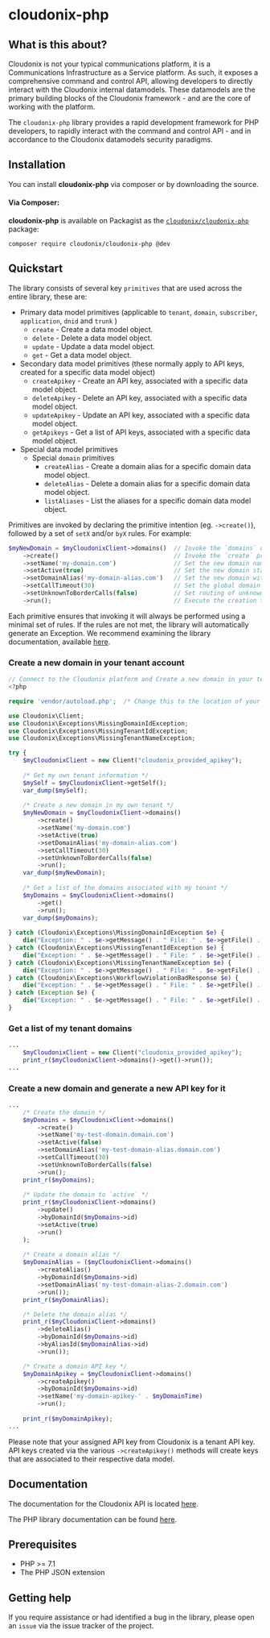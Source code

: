 # cloudonix-php

## What is this about?
Cloudonix is not your typical communications platform, it is a Communications Infrastructure as a Service platform. As 
such, it exposes a comprehensive command and control API, allowing developers to directly interact with the Cloudonix
internal datamodels. These datamodels are the primary building blocks of the Cloudonix framework - and are the core of 
working with the platform. 

The `cloudonix-php` library provides a rapid development framework for PHP developers, to rapidly interact with the 
command and control API - and in accordance to the Cloudonix datamodels security paradigms.

## Installation

You can install **cloudonix-php** via composer or by downloading the source.

#### Via Composer:

**cloudonix-php** is available on Packagist as the
[`cloudonix/cloudonix-php`](http://packagist.org/packages/cloudonix/cloudonix-php) package:

```
composer require cloudonix/cloudonix-php @dev
```

## Quickstart

The library consists of several key `primitives` that are used across the entire library, these are:

- Primary data model primitives (applicable to `tenant`, `domain`, `subscriber`, `application`, `dnid` and `trunk` )
  - `create` - Create a data model object.
  - `delete` - Delete a data model object.
  - `update` - Update a data model object. 
  - `get` - Get a data model object. 
- Secondary data model primitives (these normally apply to API keys, created for a specific data model object)
  - `createApikey` - Create an API key, associated with a specific data model object.
  - `deleteApikey` - Delete an API key, associated with a specific data model object.
  - `updateApikey` - Update an API key, associated with a specific data model object.
  - `getApikeys` - Get a list of API keys, associated with a specific data model object.
- Special data model primitives
  - Special `domain` primitives
    - `createAlias` - Create a domain alias for a specific domain data model object.
    - `deleteAlias` - Delete a domain alias for a specific domain data model object.
    - `listAliases` - List the aliases for a specific domain data model object.

Primitives are invoked by declaring the primitive intention (eg. `->create()`), followed by a set of `setX` and/or `byX` 
rules. For example:

```php
$myNewDomain = $myCloudonixClient->domains()  // Invoke the `domains` data model
	->create()                                // Invoke the `create` primitive
	->setName('my-domain.com')                // Set the new domain name to 'my-domain.com'
	->setActive(true)                         // Set the new domain status to `active`
	->setDomainAlias('my-domain-alias.com')   // Set the new domain with an alias of 'my-domain-alias.com'
	->setCallTimeout(30)                      // Set the global domain ringing timeout to 30 seconds
	->setUnknownToBorderCalls(false)          // Set routing of unknown DNID to the border gateway
	->run();                                  // Execute the creation transaction
```

Each primitive ensures that invoking it will always be performed using a minimal set of rules. If the rules are not met,
the library will automatically generate an Exception. We recommend examining the library documentation, available [here][phpcloudonix].

### Create a new domain in your tenant account

```php
// Connect to the Cloudonix platform and Create a new domain in your tenant account
<?php

require 'vendor/autoload.php';  /* Change this to the location of your vendor */

use Cloudonix\Client;
use Cloudonix\Exceptions\MissingDomainIdException;
use Cloudonix\Exceptions\MissingTenantIdException;
use Cloudonix\Exceptions\MissingTenantNameException;

try {
	$myCloudonixClient = new Client("cloudonix_provided_apikey");
	
	/* Get my own tenant information */
	$mySelf = $myCloudonixClient->getSelf();
	var_dump($mySelf);
	
	/* Create a new domain in my own tenant */
	$myNewDomain = $myCloudonixClient->domains()
		->create()
		->setName('my-domain.com')
		->setActive(true)
		->setDomainAlias('my-domain-alias.com')
		->setCallTimeout(30)
		->setUnknownToBorderCalls(false)
		->run();
	var_dump($myNewDomain);
    
	/* Get a list of the domains associated with my tenant */
	$myDomains = $myCloudonixClient->domains()
		->get()
		->run();
	var_dump($myDomains);
		
} catch (Cloudonix\Exceptions\MissingDomainIdException $e) {
	die("Exception: " . $e->getMessage() . " File: " . $e->getFile() . " Line: " . $e->getLine());
} catch (Cloudonix\Exceptions\MissingTenantIdException $e) {
	die("Exception: " . $e->getMessage() . " File: " . $e->getFile() . " Line: " . $e->getLine());
} catch (Cloudonix\Exceptions\MissingTenantNameException $e) {
	die("Exception: " . $e->getMessage() . " File: " . $e->getFile() . " Line: " . $e->getLine());
} catch (Cloudonix\Exceptions\WorkflowViolationBadResponse $e) {
	die("Exception: " . $e->getMessage() . " File: " . $e->getFile() . " Line: " . $e->getLine());
} catch (Exception $e) {
	die("Exception: " . $e->getMessage() . " File: " . $e->getFile() . " Line: " . $e->getLine());
}
```

### Get a list of my tenant domains

```php
...
	$myCloudonixClient = new Client("cloudonix_provided_apikey");	
	print_r($myCloudonixClient->domains()->get()->run());
...
```

### Create a new domain and generate a new API key for it

```php
...
	/* Create the domain */
	$myDomains = $myCloudonixClient->domains()
		->create()
		->setName('my-test-domain.domain.com')
		->setActive(false)
		->setDomainAlias('my-test-domain-alias.domain.com')
		->setCallTimeout(30)
		->setUnknownToBorderCalls(false)
		->run();
	print_r($myDomains);
	
	/* Update the domain to `active` */
	print_r($myCloudonixClient->domains()
		->update()
		->byDomainId($myDomains->id)
		->setActive(true)
		->run()
	);
	
	/* Create a domain alias */
	$myDomainAlias = ($myCloudonixClient->domains()
		->createAlias()
		->byDomainId($myDomains->id)
		->setDomainAlias('my-test-domain-alias-2.domain.com')
		->run());
	print_r($myDomainAlias);

	/* Delete the domain alias */
	print_r($myCloudonixClient->domains()
		->deleteAlias()
		->byDomainId($myDomains->id)
		->byAliasId($myDomainAlias->id)
		->run());

	/* Create a domain API key */
	$myDomainApikey = $myCloudonixClient->domains()
		->createApikey()
		->byDomainId($myDomains->id)
		->setName('my-domain-apikey-' . $myDomainTime)
		->run();
		
	print_r($myDomainApikey);
...
```
Please note that your assigned API key from Cloudonix is a tenant API key. API keys created via the various
`->createApikey()` methods will create keys that are associated to their respective data model. 

## Documentation

The documentation for the Cloudonix API is located [here][apidocs].

The PHP library documentation can be found [here][documentation].

## Prerequisites

* PHP >= 7.1
* The PHP JSON extension

## Getting help

If you require assistance or had identified a bug in the library, please open an `issue` via the issue tracker of the
project.

[documentation]: http://webinc.cloudonix.io/cloudonix-php/index.html
[apidocs]: https://docs.cloudonix.io/
[phpcloudonix]: http://webinc.cloudonix.io/php-cloudonix/index.html
